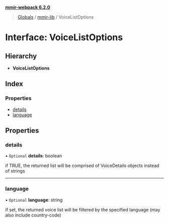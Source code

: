 **[mmir-webpack 6.2.0](../README.md)**

> [Globals](../README.md) / [mmir-lib](../modules/mmir_lib.md) / VoiceListOptions

# Interface: VoiceListOptions

## Hierarchy

* **VoiceListOptions**

## Index

### Properties

* [details](mmir_lib.voicelistoptions.md#details)
* [language](mmir_lib.voicelistoptions.md#language)

## Properties

### details

• `Optional` **details**: boolean

if TRUE, the returned list will be comprised of VoiceDetails objects instead of strings

___

### language

• `Optional` **language**: string

if set, the returned voice list will be filtered by the specified language (may also include country-code)
